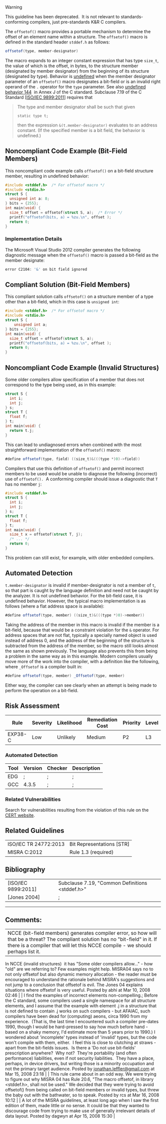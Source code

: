 > [!warning]  
>
> This guideline has been deprecated.  It is not relevant to standards-conforming compilers, just pre-standards K&R C compilers.

The `offsetof()` macro provides a portable mechanism to determine the offset of an element name within a structure. The `offsetof()` macro is defined in the standard header `stddef.h` as follows:
``` java
offsetof(type, member-designator)
```
The macro expands to an integer constant expression that has type `size_t`, the value of which is the offset, in bytes, to the structure member (designated by member designator) from the beginning of its structure (designated by type).
Behavior is [undefined](BB.-Definitions_87152273.html#BB.Definitions-undefinedbehavior) when the member designator parameter of an `offsetof()` macro designates a bit-field or is an invalid right operand of the `.` operator for the `type` parameter. See also [undefined behavior 144](CC.-Undefined-Behavior_87152280.html#CC.UndefinedBehavior-ub_144)  in Annex J of the C standard.
Subclause 7.19 of the C Standard \[[ISO/IEC 9899:2011](AA.-Bibliography_87152170.html#AA.Bibliography-ISO-IEC9899-2011)\] requires that
> The type and member designator shall be such that given
>
> `static type t;`
>
> then the expression `&(t.member-designator)` evaluates to an address constant. (If the specified member is a bit field, the behavior is undefined.)

## Noncompliant Code Example (Bit-Field Members)
This noncompliant code example calls `offsetof()` on a bit-field structure member, resulting in undefined behavior:
``` c
#include <stddef.h>  /* For offsetof macro */
#include <stdio.h>
struct S {
  unsigned int a: 8;
} bits = {255};
int main(void) {
  size_t offset = offsetof(struct S, a);  /* Error */
  printf("offsetof(bits, a) = %zu.\n", offset );
  return 0;
}
```
### Implementation Details
The Microsoft Visual Studio 2012 compiler generates the following diagnostic message when the `offsetof()` macro is passed a bit-field as the member designate:
``` java
error C2104: '&' on bit field ignored
```
## Compliant Solution (Bit-Field Members)
This compliant solution calls `offsetof()` on a structure member of a type other than a bit-field, which in this case is `unsigned int`:
``` c
#include <stddef.h>  /* For offsetof macro */
#include <stdio.h>
struct S {
    unsigned int a;
} bits = {255};
int main(void) {
  size_t offset = offsetof(struct S, a);
  printf("offsetof(bits, a) = %zu.\n", offset );
  return 0;
}
```
## Noncompliant Code Example (Invalid Structures)
Some older compilers allow specification of a member that does not correspond to the type being used, as in this example:
``` c
struct S {
  int i;
  int j;
} s;
struct T {
  float f;
} t;
int main(void) {
  return t.j;
}
```
This can lead to undiagnosed errors when combined with the most straightforward implementation of the `offsetof()` macro:
``` java
#define offsetof(type, field) ((size_t)&(((type *)0)->field))
```
Compilers that use this definition of `offsetof()` and permit incorrect members to be used would be unable to diagnose the following (incorrect) use of `offsetof().`  A conforming compiler should issue a diagnostic that `T` has no member `j`:
``` c
#include <stddef.h>
struct S {
  int i;
  int j;
} s;
struct T {
  float f;
} t;
int main(void) {
  size_t x = offsetof(struct T, j);
  /* ... */
  return 0;
}
```
This problem can still exist, for example, with older embedded compilers.
## Automated Detection
`t.member-designator` is invalid if member-designator is not a member of `t`, so that part is caught by the language definition and need not be caught by the analyzer. It is not undefined behavior.
For the bit-field case, it is undefined behavior. However, the typical macro implementation is as follows (where a flat address space is available):
``` java
#define offsetof(type, member) ((size_t)&(((type *)0)->member))
```
Taking the address of the member in this macro is invalid if the member is a bit-field, because that would be a constraint violation for the `&` operator.
For address spaces that are not flat, typically a specially named object is used instead of address 0, and the address of the beginning of the structure is subtracted from the address of the member, so the macro still looks almost the same as shown previously. The language also prevents this from being a problem in the same way as in this example.
Modern compilers usually move more of the work into the compiler, with a definition like the following, where `_Offsetof` is a compiler built in:
``` java
#define offsetof(type, member) _Offsetof(type, member)
```
Either way, the compiler can see clearly when an attempt is being made to perform the operation on a bit-field.
## Risk Assessment

| Rule | Severity | Likelihood | Remediation Cost | Priority | Level |
| ----|----|----|----|----|----|
| EXP38-C | Low | Unlikely | Medium | P2 | L3 |

### Automated Detection

| Tool | Version | Checker | Description |
| ----|----|----|----|
| EDG | ; | ; | ; |
| GCC | 4.3.5 | ; | ; |

### Related Vulnerabilities
Search for vulnerabilities resulting from the violation of this rule on the [CERT website](https://www.kb.cert.org/vulnotes/bymetric?searchview&query=FIELD+KEYWORDS+contains+EXP38-C).
## Related Guidelines

|  |  |
| ----|----|
| ISO/IEC TR 24772:2013 | Bit Representations [STR] |
| MISRA C:2012 | Rule 1.3 (required) |

## Bibliography

|  |  |
| ----|----|
| [ISO/IEC 9899:2011] | Subclause 7.19, "Common Definitions <stddef.h>" |
| [Jones 2004] | ; |

------------------------------------------------------------------------
[](https://www.securecoding.cert.org/confluence/display/seccode/EXP37-C.+Call+functions+with+the+correct+number+and+type+of+arguments) [](https://www.securecoding.cert.org/confluence/pages/viewpage.action?pageId=358) [](https://www.securecoding.cert.org/confluence/display/seccode/EXP39-C.+Do+not+access+a+variable+through+a+pointer+of+an+incompatible+type?showChildren=false&showComments=false)
## Comments:

|  |
| ----|
| NCCE (bit-field members) generates compiler error, so how will that be a threat? The compliant solution has no "bit-field" in it. If there is a compiler that will let this NCCE compile - we should perhaps list it.
In NCCE (invalid structures)  it has "Some older compilers allow..." - how "old" are we referring to? Few examples might help.
MISRA04 says no to not only offsetof but also dynamic memory allocation - the reader must be encouraged to understand the rationale behind MISRA's suggestions and not jump to a conclusion that offsetof is evil. The Jones 04 explains situations where offsetof is very useful.
                                        Posted by abhi at Mar 10, 2008 02:46
                                     |
| I find the examples of incorrect elements non-compelling.; Before the C standard, some compilers used a single namespace for all structure elements, and I assume that the example with element .j in a structure that is not defined to contain .j works on such compilers - but AFAIAC, such compilers have been dead for (computing) aeons, circa 1990 from my experience.  (That is, the last time I encountered such a compiler pre-dates 1990, though I would be hard-pressed to say how much before hand - based on a shaky memory, I'd estimate more than 5 years prior to 1990.)
I wondered about 'incomplete' types instead of 'invalid' types, but the code won't compile with them, either.  I feel this is close to clutching at straws - apart from the bit-fields issues.  Is there a 'Do not use bit-fields' prescription anywhere?  Why not?  They're portability (and often performance) liabilities, even if not security liabilities.  They have a place, perhaps, in device drivers, but writing those is a minority occupation and not the primary target audience.
                                        Posted by jonathan.leffler@gmail.com at Mar 15, 2008 23:18
                                     |
| This rule came about in an odd way.  We were trying to figure out why MISRA 04 has Rule 20.6, "The macro offsetof, in library <stddef.h>, shall not be used." We decided that they were trying to avoid offsetof() from being called on bit-field members or invalid types, but threw the baby out with the bathwater, so to speak.
                                        Posted by rcs at Mar 16, 2008 10:12
                                     |
| A lot of the MISRA guidelines, at least long ago when I saw the first edition of them, made little or no sense.
It could be that they wanted to discourage code from trying to make use of generally irrelevant details of data layout.
                                        Posted by dagwyn at Apr 15, 2008 15:30
                                     |

